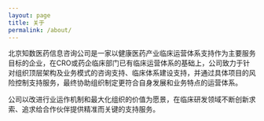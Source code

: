 ```yaml
---
layout: page
title: 关于
permalink: /about/
---
```


北京知数医药信息咨询公司是一家以健康医药产业临床运营体系支持作为主要服务目标的企业，在CRO或药企临床部门已有临床运营体系的基础上，公司致力于针对组织顶层架构及业务模式的咨询支持、临床体系建设支持，并通过具体项目的风险控制支持服务，最终协助组织制定更符合自身发展和业务特点的运营体系。

公司以改进行业运作机制和最大化组织的价值为愿景，在临床研发领域不断创新求索、追求给合作伙伴提供精准而关键的支持服务。
